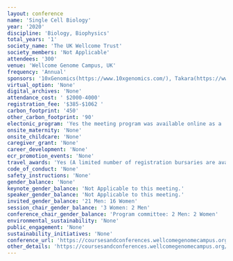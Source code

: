 ```yaml
---
layout: conference 
name: 'Single Cell Biology'
year: '2020'
discipline: 'Biology, Biophysics'
total_years: '1'
society_name: 'The UK Wellcome Trust'
society_members: 'Not Applicable'
attendees: '300'
venue: 'Wellcome Genome Campus, UK'
frequency: 'Annual'
sponsors: '10xGenomics(https://www.10xgenomics.com/), Takara(https://www.takarabio.com/), PArtek(https://www.partek.com/), sptlabtech(https://www.sptlabtech.com/), dolomitebio(https://www.dolomite-bio.com/), biotechne(https://www.bio-techne.com/), Cytena(https://www.cytena.com/home.html)'
virtual_option: 'None'
digital_archives: 'None'
attendance_cost: ' $2000-4000'
registration_fee: '$385-$1062 '
carbon_footprint: '450'
other_carbon_footprint: '90'
electonic_program: 'Yes the meeting program was available online as a .pdf file.'
onsite_maternity: 'None'
onsite_childcare: 'None'
caregiver_grant: 'None'
career_development: 'None'
ecr_promotion_events: 'None'
travel_awards: 'Yes (A limited number of registration bursaries are available for PhD students to attend this conference (up to 50percent of the standard registration fee) from Wellcome Genome Campus Scientific Conferences.)'
code_of_conduct: 'None'
safety_instructions: 'None'
gender_balance: 'None'
keynote_gender_balance: 'Not Applicable to this meeting.'
speaker_gender_balance: 'Not Applicable to this meeting.'
invited_gender_balance: '21 Men: 16 Women'
session_chair_gender_balance: '3 Women: 2 Men'
conference_chair_gender_balance: 'Program committee: 2 Men: 2 Women'
environmental_sustainability: 'None'
public_engagement: 'None'
sustainability_initiatives: 'None'
conference_url: 'https://coursesandconferences.wellcomegenomecampus.org/our-events/single-cell-biology-2020/'
other_details: 'https://coursesandconferences.wellcomegenomecampus.org/wp-content/uploads/2020/02/SCB-Programme.pdf'
---
```

